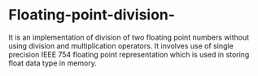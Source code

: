 # Floating-point-division-
It is an implementation of division of two floating point numbers without using division and multiplication operators.
It involves use of single precision IEEE 754 floating point representation which is used in storing float data type in memory.
